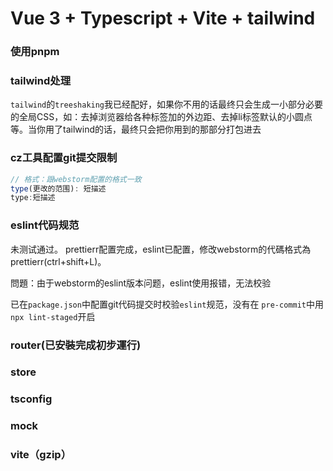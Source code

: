 # Vue 3 + Typescript + Vite + tailwind

### 使用pnpm

### tailwind处理
`tailwind`的`treeshaking`我已经配好，如果你不用的话最终只会生成一小部分必要的全局CSS，如：去掉浏览器给各种标签加的外边距、去掉li标签默认的小圆点等。当你用了tailwind的话，最终只会把你用到的那部分打包进去

### cz工具配置git提交限制
```js
// 格式：跟webstorm配置的格式一致
type(更改的范围): 短描述
type:短描述
```

### eslint代码规范
未测试通过。
prettierr配置完成，eslint已配置，修改webstorm的代碼格式為prettierr(ctrl+shift+L)。

問題：由于webstorm的eslint版本问题，eslint使用报错，无法校验

已在`package.json`中配置git代码提交时校验`eslint`规范，没有在 `pre-commit`中用`npx lint-staged`开启

### router(已安裝完成初步運行)
### store
###  tsconfig
### mock
### vite（gzip）
